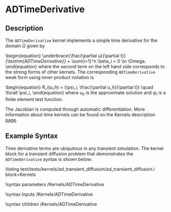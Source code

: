 # ADTimeDerivative

## Description

The `ADTimeDerivative` kernel implements a simple time derivative for the domain $\Omega$ given by

\begin{equation}
\underbrace{\frac{\partial u}{\partial t}}_{\textrm{ADTimeDerivative}} +
\sum_{i=1}^n \beta_i = 0 \in \Omega.
\end{equation}
where the second term on the left hand side corresponds to the strong forms of
other kernels. The corresponding `ADTimeDerivative` weak form using inner-product notation is

\begin{equation}
R_i(u_h) = (\psi_i, \frac{\partial u_h}{\partial t}) \quad \forall \psi_i,
\end{equation}
where $u_h$ is the approximate solution and $\psi_i$ is a finite element test function.

The Jacobian is computed through automatic differentiation. More information about time kernels can be
found on the Kernels description [page](syntax/Kernels/index.md).

## Example Syntax

Time derivative terms are ubiquitous in any transient simulation. The kernel
block for a transient diffusion problem that demonstrates the
`ADTimeDerivative` syntax is shown below:

!listing test/tests/kernels/ad_transient_diffusion/ad_transient_diffusion.i block=Kernels

!syntax parameters /Kernels/ADTimeDerivative<RESIDUAL>

!syntax inputs /Kernels/ADTimeDerivative<RESIDUAL>

!syntax children /Kernels/ADTimeDerivative<RESIDUAL>
